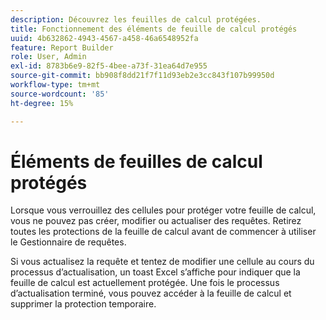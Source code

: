 ```yaml
---
description: Découvrez les feuilles de calcul protégées.
title: Fonctionnement des éléments de feuille de calcul protégés
uuid: 4b632862-4943-4567-a458-46a6548952fa
feature: Report Builder
role: User, Admin
exl-id: 8783b6e9-82f5-4bee-a73f-31ea64d7e955
source-git-commit: bb908f8dd21f7f11d93eb2e3cc843f107b99950d
workflow-type: tm+mt
source-wordcount: '85'
ht-degree: 15%

---
```


# Éléments de feuilles de calcul protégés

Lorsque vous verrouillez des cellules pour protéger votre feuille de calcul, vous ne pouvez pas créer, modifier ou actualiser des requêtes. Retirez toutes les protections de la feuille de calcul avant de commencer à utiliser le Gestionnaire de requêtes.

Si vous actualisez la requête et tentez de modifier une cellule au cours du processus d’actualisation, un toast Excel s’affiche pour indiquer que la feuille de calcul est actuellement protégée. Une fois le processus d’actualisation terminé, vous pouvez accéder à la feuille de calcul et supprimer la protection temporaire.
